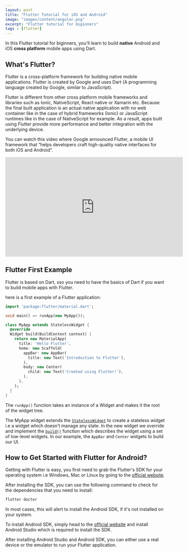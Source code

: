 ```yaml
---
layout: post
title: "Flutter Tutorial for iOS and Android"
image: "images/content/angular.png"
excerpt: "Flutter tutorial for biginners" 
tags : [flutter] 
---
```


In this Flutter tutorial for biginners, you'll learn to build **native** Android and iOS **cross platform** mobile apps using Dart.

## What's Flutter?

Flutter is a cross-platform framework for building native mobile applications. Flutter is created by Google and uses Dart (A programming language created by Google, similar to JavaScript).

Flutter is different from other cross platform mobile frameworks and libraries such as Ionic, NativeScript, React native or Xamarin etc. Because the final built application is an actual native application with no web container like in the case of hybrid frameworks (Ionic) or JavaScript runtimes like in the case of NativeScript for example. As a result, apps built using Flutter provide more performance and better integration with the underlying device.

You can watch this video where Google announced Flutter, a mobile UI framework that “helps developers craft high-quality native interfaces for both iOS and Android”.

<iframe width="560" height="315" src="https://www.youtube.com/embed/fq4N0hgOWzU" frameborder="0" allow="autoplay; encrypted-media" allowfullscreen></iframe>



## Flutter First Example

Flutter is based on Dart, sso you need to have the basics of Dart if you want to build mobile apps with Flutter.

here is a first example of a Flutter application:

```dart
import 'package:flutter/material.dart';

void main() => runApp(new MyApp());

class MyApp extends StatelessWidget {
  @override
  Widget build(BuildContext context) {
    return new MaterialApp(
      title: 'Hello Flutter',
      home: new Scaffold(
        appBar: new AppBar(
          title: new Text('Introduction to Flutter'),
        ),
        body: new Center(
          child: new Text('Created using Flutter!'),
        ),
      ),
    );
  }
}
```

The `runApp()` function takes an instance of a Widget and makes it the root of the widget tree.

The MyApp widget extends the [`StatelessWidget`](https://docs.flutter.io/flutter/widgets/StatelessWidget-class.html) to create a stateless widget i.e a widget which doesn't manage any state. In the new widget we override and implement the [`build()`](https://docs.flutter.io/flutter/widgets/StatelessWidget/build.html) function which describes the widget using a set of low-level widgets. In our example, the `AppBar` and `Center` widgets to build our UI.


## How to Get Started with Flutter for Android?

Getting with Flutter is easy, you first need to grab the Flutter's SDK for your operating system i.e Windows, Mac or Linux by going to the [official website](https://flutter.io/get-started/install/).

After installing the SDK, you can use the following command to check for the dependencies that you need to install:


```bash
flutter doctor
```

In most cases, this will alert to install the Android SDK, if it's not installed on your system.

To install Android SDK, simply head to the [official website](https://developer.android.com/studio/index.html) and install Android Studio which is required to install the SDK.


After installing Android Studio and Android SDK, you can either use a real device or the emulator to run your Flutter application. 

 

  